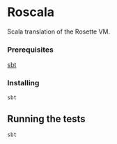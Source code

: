 # Roscala

Scala translation of the Rosette VM.

### Prerequisites

[sbt](http://www.scala-sbt.org/download.html)

### Installing

`sbt`

## Running the tests

`sbt`
